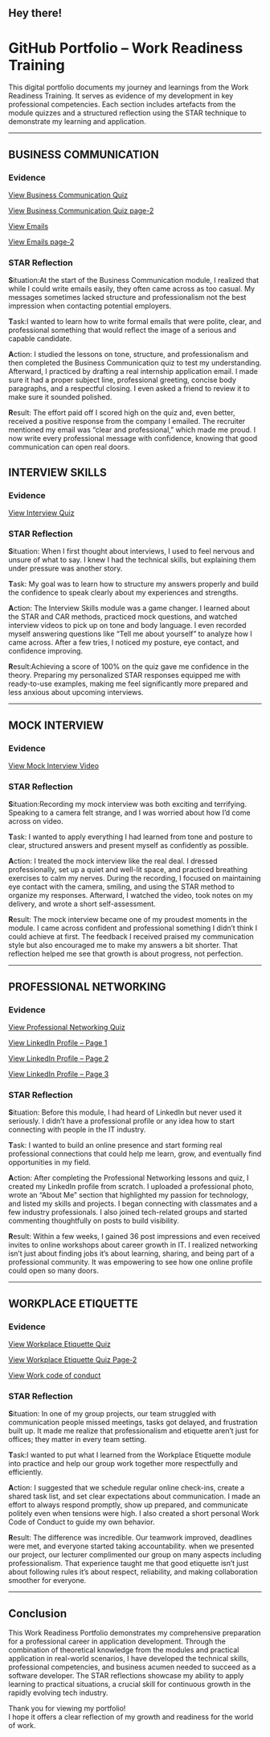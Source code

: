 ## Hey there!

# GitHub Portfolio – Work Readiness Training

This digital portfolio documents my journey and learnings from the Work Readiness Training. It serves as evidence of my development in key professional competencies. Each section includes artefacts from the module quizzes and a structured reflection using the STAR technique to demonstrate my learning and application.

---

## BUSINESS COMMUNICATION

### Evidence  
[View Business Communication Quiz](./artefacts/business.png)

[View Business Communication Quiz page-2](./artefacts/business2.png)

[View Emails](./artefacts/email.png)

[View Emails page-2](./artefacts/email2.png)


### STAR Reflection  
**S**ituation:At the start of the Business Communication module, I realized that while I could write emails easily, they often came across as too casual. My messages sometimes lacked structure and professionalism not the best impression when contacting potential employers.

**T**ask:I wanted to learn how to write formal emails that were polite, clear, and professional something that would reflect the image of a serious and capable candidate.

**A**ction: I studied the lessons on tone, structure, and professionalism and then completed the Business Communication quiz to test my understanding. Afterward, I practiced by drafting a real internship application email. I made sure it had a proper subject line, professional greeting, concise body paragraphs, and a respectful closing. I even asked a friend to review it to make sure it sounded polished.

**R**esult: The effort paid off I scored high on the quiz and, even better, received a positive response from the company I emailed. The recruiter mentioned my email was “clear and professional,” which made me proud. I now write every professional message with confidence, knowing that good communication can open real doors.


## INTERVIEW SKILLS

### Evidence  
[View Interview Quiz](./artefacts/interview.png)  


### STAR Reflection 
**S**ituation: When I first thought about interviews, I used to feel nervous and unsure of what to say. I knew I had the technical skills, but explaining them under pressure was another story.

**T**ask: My goal was to learn how to structure my answers properly and build the confidence to speak clearly about my experiences and strengths.

**A**ction: The Interview Skills module was a game changer. I learned about the STAR and CAR methods, practiced mock questions, and watched interview videos to pick up on tone and body language. I even recorded myself answering questions like “Tell me about yourself” to analyze how I came across. After a few tries, I noticed my posture, eye contact, and confidence improving.

**R**esult:Achieving a score of 100% on the quiz gave me confidence in the theory. Preparing my personalized STAR responses equipped me with ready-to-use examples, making me feel significantly more prepared and less anxious about upcoming interviews.

---

## MOCK INTERVIEW

### Evidence  
[View Mock Interview Video](./artefacts/mock-video.mp4) 


### STAR Reflection  
**S**ituation:Recording my mock interview was both exciting and terrifying. Speaking to a camera felt strange, and I was worried about how I’d come across on video.

**T**ask: I wanted to apply everything I had learned from tone and posture to clear, structured answers and present myself as confidently as possible.

**A**ction: I treated the mock interview like the real deal. I dressed professionally, set up a quiet and well-lit space, and practiced breathing exercises to calm my nerves. During the recording, I focused on maintaining eye contact with the camera, smiling, and using the STAR method to organize my responses. Afterward, I watched the video, took notes on my delivery, and wrote a short self-assessment.

**R**esult: The mock interview became one of my proudest moments in the module. I came across confident and professional something I didn’t think I could achieve at first. The feedback I received praised my communication style but also encouraged me to make my answers a bit shorter. That reflection helped me see that growth is about progress, not perfection.

---

## PROFESSIONAL NETWORKING

### Evidence  
[View Professional Networking Quiz](./artefacts/prof.png)  

[View LinkedIn Profile – Page 1](./artefacts/link.png)

[View  LinkedIn Profile – Page 2](./artefacts/link2.png)

[View  LinkedIn Profile – Page 3](./artefacts/link3.png)

### STAR Reflection  
**S**ituation: Before this module, I had heard of LinkedIn but never used it seriously. I didn’t have a professional profile or any idea how to start connecting with people in the IT industry.

**T**ask: I wanted to build an online presence and start forming real professional connections that could help me learn, grow, and eventually find opportunities in my field.

**A**ction: After completing the Professional Networking lessons and quiz, I created my LinkedIn profile from scratch. I uploaded a professional photo, wrote an “About Me” section that highlighted my passion for technology, and listed my skills and projects. I began connecting with classmates and a few industry professionals. I also joined tech-related groups and started commenting thoughtfully on posts to build visibility.

**R**esult: Within a few weeks, I gained 36 post impressions and even received invites to online workshops about career growth in IT. I realized networking isn’t just about finding jobs it’s about learning, sharing, and being part of a professional community. It was empowering to see how one online profile could open so many doors.

---

## WORKPLACE ETIQUETTE

### Evidence  
[View Workplace Etiquette Quiz](./artefacts/workplace.png)

[View Workplace Etiquette Quiz Page-2](./artefacts/workplace2.png)

[View Work code of conduct](./artefacts/conduct.png)
 

### STAR Reflection  
**S**ituation: In one of my group projects, our team struggled with communication people missed meetings, tasks got delayed, and frustration built up. It made me realize that professionalism and etiquette aren’t just for offices; they matter in every team setting.

**T**ask:I wanted to put what I learned from the Workplace Etiquette module into practice and help our group work together more respectfully and efficiently.

**A**ction: I suggested that we schedule regular online check-ins, create a shared task list, and set clear expectations about communication. I made an effort to always respond promptly, show up prepared, and communicate politely even when tensions were high. I also created a short personal Work Code of Conduct to guide my own behavior.

**R**esult: The difference was incredible. Our teamwork improved, deadlines were met, and everyone started taking accountability. when we presented our project, our lecturer complimented our group on many aspects including professionalism. That experience taught me that good etiquette isn’t just about following rules it’s about respect, reliability, and making collaboration smoother for everyone.

---

## Conclusion
This Work Readiness Portfolio demonstrates my comprehensive preparation for a professional career in application development. Through the combination of theoretical knowledge from the modules and practical application in real-world scenarios, I have developed the technical skills, professional competencies, and business acumen needed to succeed as a software developer. The STAR reflections showcase my ability to apply learning to practical situations, a crucial skill for continuous growth in the rapidly evolving tech industry.

Thank you for viewing my portfolio!  
I hope it offers a clear reflection of my growth and readiness for the world of work.
